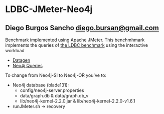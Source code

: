 # LDBC-JMeter-Neo4j
## Diego Burgos Sancho [diego.bursan@gmail.com](diego.bursan@gmail.com)
Benchmark implemented using Apache JMeter.
This benchmhmark implements the queries of [the LDBC benchmark](https://github.com/ldbc) using the interactive workload
- [Datagen](https://github.com/ldbc/ldbc_snb_datagen)
- [Neo4j Queries](https://github.com/PlatformLab/ldbc-snb-impls/tree/master/snb-interactive-neo4j)

To change from Neo4j-SI to Neo4j-OR you've to:
- Neo4j database (blade131):
	- config/neo4j-server.properties
	- data/graph.db & data/graph.db_v
	- lib/neo4j-kernel-2.2.0.jar & lib/neo4j-kernel-2.2.0-v1.6.1
- runJMeter.sh -> recovery
